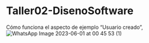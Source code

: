 # Taller02-DisenoSoftware

Cómo funciona el aspecto de ejemplo “Usuario creado”,
![WhatsApp Image 2023-06-01 at 00 45 53 (1)](https://github.com/MelissaAyllon/Taller02-DisenoSoftware/assets/93357018/99b9fb52-eccc-42f9-aab7-8b5eddfab0d5)
